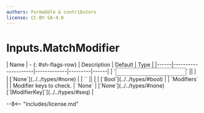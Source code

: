 ```yaml
---
authors: Formabble & contributors
license: CC-BY-SA-4.0
---
```



# Inputs.MatchModifier

<div class="sh-parameters" markdown="1">
| Name | - {: #sh-flags-row} | Description | Default | Type |
|------|---------------------|-------------|---------|------|
| `<input>` || | | [`None`](../../types/#none) |
| `<output>` || | | [`Bool`](../../types/#bool) |
| `Modifiers` |  | Modifier keys to check. | `None` | [`None`](../../types/#none)[`[ModifierKey]`](../../types/#seq) |

</div>



--8<-- "includes/license.md"

